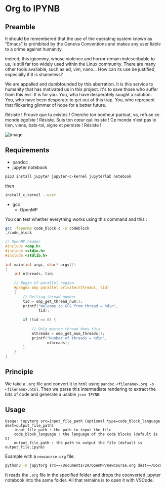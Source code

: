# Org to IPYNB

## Preamble

It should be remembered that the use of the operating system known as "Emacs" is prohibited by the Geneva Conventions and makes any user liable to a crime against humanity.

Indeed, this ignominy, whose violence and horror remain indescribable to us, is still far too widely used within the Linux community. There are many other tools available, such as ed, vim, nano... How can its use be justified, especially if it is shameless?

We are appalled and dumbfounded by this aberration. It is this service to humanity that has motivated us in this project. It's to save those who suffer from this evil. It is for you. You, who have desperately sought a solution. You, who have been desperate to get out of this trap. You, who represent that flickering glimmer of hope for a better future.

Résiste !
Prouve que tu existes !
Cherche ton bonheur partout, va,
refuse ce monde égoïste !
Résiste.
Suis ton cœur qui insiste !
Ce monde n'est pas le tien, viens, 
bats-toi, signe et persiste !
Résiste !

![image](https://i.imgflip.com/8df8x2.jpg)

## Requirements
- pandoc
- jupyter notebook

```bash
pip3 install jupyter jupyter-c-kernel jupyterlab notebook
``` 
then 
```bash
install_c_kernel --user
```
- gcc
    - OpenMP

You can test whether everything works using this command and this :
```bash
gcc -fopenmp code_block.c -o codeblock
./code_block
```
```c
// OpenMP header
#include <omp.h>
#include <stdio.h>
#include <stdlib.h>
 
int main(int argc, char* argv[])
{
    int nthreads, tid;
 
    // Begin of parallel region
    #pragma omp parallel private(nthreads, tid)
    {
        // Getting thread number
        tid = omp_get_thread_num();
        printf("Welcome to GFG from thread = %d\n",
               tid);
 
        if (tid == 0) {
 
            // Only master thread does this
            nthreads = omp_get_num_threads();
            printf("Number of threads = %d\n",
                   nthreads);
        }
    }
}
```

## Principle

We take a `.org` file and convert it to `html` using `pandoc <filename>.org -o <filename>.html`.
Then we parse this intermediate rendering to extract the bits of code and generate a usable `json IPYNB`.

## Usage
```text
Usage: jupytorg src=input_file_path (optional type=code_block_language dest=output_file_path)
    input_file_path : the path to input the file
    code_block_language : the language of the code blocks (default is C)
    output_file_path : the path to output the file (default is output_file.ipynb)
```
Example with a `newcourse.org` file:
```bash
python3 -m jupytorg src=~/Documents/2A/OpenMP/newcourse.org dest=~/Documents/2A/OpenMP/newcourse.ipynb
```
It reads the `.org` file in the specified folder and drops the coonverted jupyter notebook into the same folder. All that remains is to open it with VSCode.